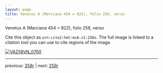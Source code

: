 ```yaml
---
layout: page
title: Venetus A (Marciana 454 = 822), folio 258, verso
---
```


Venetus A (Marciana 454 = 822), folio 258, verso

Cite this object as `urn:cite2:hmt:msA.v1:258v`.  The full image is linked to a citation tool you can use to cite regions of the image.

[![VA258VN_0760](http://www.homermultitext.org/iipsrv?IIIF=/project/homer/pyramidal/deepzoom/hmt/vaimg/2017a/VA258VN_0760.tif/full/800,/0/default.jpg)](http://www.homermultitext.org/ict2/?urn=urn:cite2:hmt:vaimg.2017a:VA258VN_0760) 

---

previous:  [258r](../258r/) | next: [259r](../259r/)